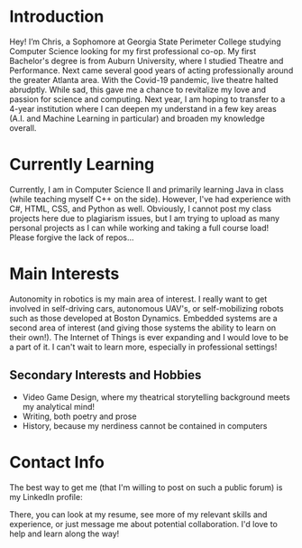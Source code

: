 # Introduction

Hey! I’m Chris, a Sophomore at Georgia State Perimeter College studying Computer Science looking for my first professional co-op. My first Bachelor's degree is from 
Auburn University, where I studied Theatre and Performance. Next came several good years of acting professionally around the greater Atlanta area. With the Covid-19 
pandemic, live theatre halted abrudptly. While sad, this gave me a chance to revitalize my love and passion for science and computing. Next year, I am hoping 
to transfer to a 4-year institution where I can deepen my understand in a few key areas (A.I. and Machine Learning in particular) and broaden my knowledge overall.

# Currently Learning

Currently, I am in Computer Science II and primarily learning Java in class (while teaching myself C++ on the side). However, I've had experience with C#, HTML, 
CSS, and Python as well. Obviously, I cannot post my class projects here due to plagiarism issues, but I am trying to upload as many personal projects as I 
can while working and taking a full course load! Please forgive the lack of repos... 

# Main Interests

Autonomity in robotics is my main area of interest. I really want to get involved in self-driving cars, autonomous UAV's, or self-mobilizing robots such as 
those developed at Boston Dynamics. Embedded systems are a second area of interest (and giving those systems the ability to learn on their own!). The Internet of Things 
is ever expanding and I would love to be a part of it. I can't wait to learn more, especially in professional settings!

## Secondary Interests and Hobbies

- Video Game Design, where my theatrical storytelling background meets my analytical mind!
- Writing, both poetry and prose
- History, because my nerdiness cannot be contained in computers

# Contact Info

The best way to get me (that I'm willing to post on such a public forum) is my LinkedIn profile:


There, you can look at my resume, see more of my relevant skills and experience, or just message me about potential collaboration. I'd love to help and learn 
along the way!
